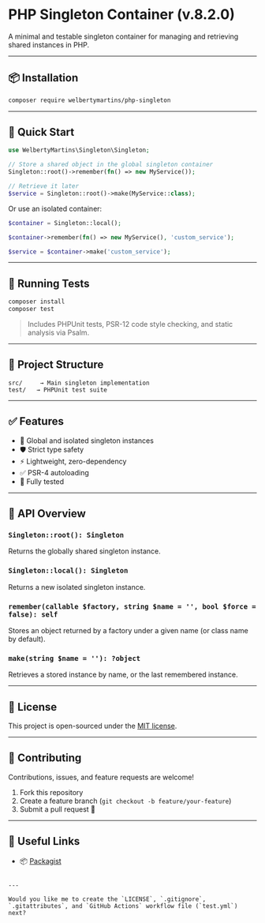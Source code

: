 # PHP Singleton Container (v.8.2.0)
A minimal and testable singleton container for managing and retrieving shared instances in PHP.

---

## 📦 Installation

```bash
composer require welbertymartins/php-singleton
````

---

## 🚀 Quick Start

```php
use WelbertyMartins\Singleton\Singleton;

// Store a shared object in the global singleton container
Singleton::root()->remember(fn() => new MyService());

// Retrieve it later
$service = Singleton::root()->make(MyService::class);
```

Or use an isolated container:

```php
$container = Singleton::local();

$container->remember(fn() => new MyService(), 'custom_service');

$service = $container->make('custom_service');
```

---

## 🧪 Running Tests

```bash
composer install
composer test
```

> Includes PHPUnit tests, PSR-12 code style checking, and static analysis via Psalm.

---

## 📁 Project Structure

```
src/     → Main singleton implementation  
test/   → PHPUnit test suite  
```

---

## ✅ Features

* 🧩 Global and isolated singleton instances
* 🛡️ Strict type safety
* ⚡ Lightweight, zero-dependency
* ✅ PSR-4 autoloading
* 🧪 Fully tested

---

## 📘 API Overview

### `Singleton::root(): Singleton`

Returns the globally shared singleton instance.

### `Singleton::local(): Singleton`

Returns a new isolated singleton instance.

### `remember(callable $factory, string $name = '', bool $force = false): self`

Stores an object returned by a factory under a given name (or class name by default).

### `make(string $name = ''): ?object`

Retrieves a stored instance by name, or the last remembered instance.

---

## 📄 License

This project is open-sourced under the [MIT license](LICENSE).

---

## 🤝 Contributing

Contributions, issues, and feature requests are welcome!

1. Fork this repository
2. Create a feature branch (`git checkout -b feature/your-feature`)
3. Submit a pull request 🚀

---

## 🔗 Useful Links

* 📦 [Packagist](https://packagist.org/packages/welbertymartins/php-singleton)

```

---

Would you like me to create the `LICENSE`, `.gitignore`, `.gitattributes`, and `GitHub Actions` workflow file (`test.yml`) next?
```
